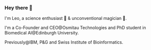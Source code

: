 ### Hey there 👋

I'm Leo, a science enthusiast 🧪 & unconventional magician 🎩. 

I'm a Co-Founder and CEO@Osmitau Technologies and PhD student in Biomedical AI@Edinburgh University.

Previously@IBM, P&G and Swiss Institute of Bioinformatics. 
